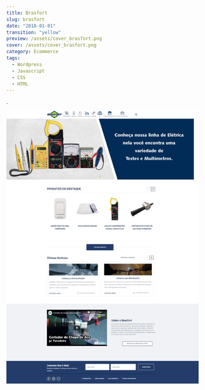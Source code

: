 ```yaml
---
title: Brasfort
slug: brasfort
date: "2018-01-01"
transition: "yellow"
preview: /assets/cover_brasfort.png
cover: /assets/cover_brasfort.png
category: Ecommerce
tags:
  - Wordpress
  - Javascript
  - CSS
  - HTML
---
```


.

![](/assets/brasfort_01.jpg)
